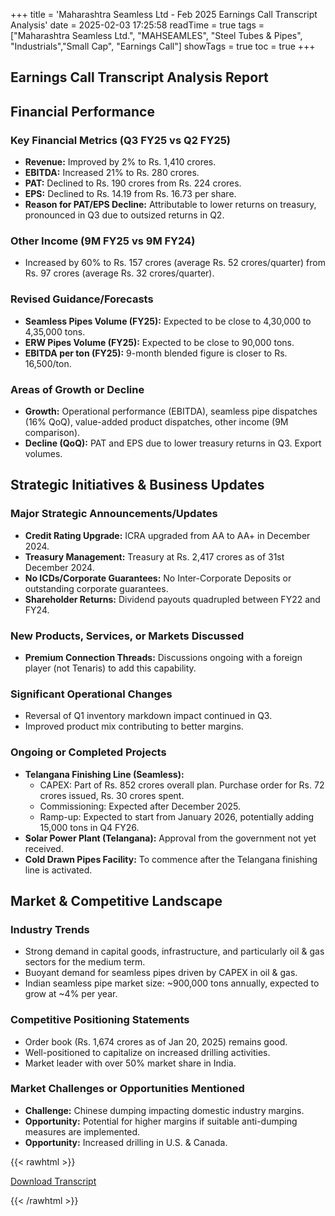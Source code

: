 +++
title = 'Maharashtra Seamless Ltd - Feb 2025 Earnings Call Transcript Analysis'
date = 2025-02-03 17:25:58
readTime = true
tags = ["Maharashtra Seamless Ltd.", "MAHSEAMLES", "Steel Tubes & Pipes", "Industrials","Small Cap", "Earnings Call"]
showTags = true
toc = true
+++



## Earnings Call Transcript Analysis Report
## Financial Performance

### Key Financial Metrics (Q3 FY25 vs Q2 FY25)

*   **Revenue:** Improved by 2% to Rs. 1,410 crores.
*   **EBITDA:** Increased 21% to Rs. 280 crores.
*   **PAT:** Declined to Rs. 190 crores from Rs. 224 crores.
*   **EPS:** Declined to Rs. 14.19 from Rs. 16.73 per share.
*   **Reason for PAT/EPS Decline:** Attributable to lower returns on treasury, pronounced in Q3 due to outsized returns in Q2.

### Other Income (9M FY25 vs 9M FY24)

*   Increased by 60% to Rs. 157 crores (average Rs. 52 crores/quarter) from Rs. 97 crores (average Rs. 32 crores/quarter).

### Revised Guidance/Forecasts

*   **Seamless Pipes Volume (FY25):** Expected to be close to 4,30,000 to 4,35,000 tons.
*   **ERW Pipes Volume (FY25):** Expected to be close to 90,000 tons.
*   **EBITDA per ton (FY25):**  9-month blended figure is closer to Rs. 16,500/ton.

### Areas of Growth or Decline

*   **Growth:** Operational performance (EBITDA), seamless pipe dispatches (16% QoQ), value-added product dispatches, other income (9M comparison).
*   **Decline (QoQ):** PAT and EPS due to lower treasury returns in Q3. Export volumes.

## Strategic Initiatives & Business Updates

### Major Strategic Announcements/Updates

*   **Credit Rating Upgrade:** ICRA upgraded from AA to AA+ in December 2024.
*   **Treasury Management:** Treasury at Rs. 2,417 crores as of 31st December 2024.
*   **No ICDs/Corporate Guarantees:** No Inter-Corporate Deposits or outstanding corporate guarantees.
*   **Shareholder Returns:** Dividend payouts quadrupled between FY22 and FY24.

### New Products, Services, or Markets Discussed

*   **Premium Connection Threads:** Discussions ongoing with a foreign player (not Tenaris) to add this capability.

### Significant Operational Changes

*   Reversal of Q1 inventory markdown impact continued in Q3.
*   Improved product mix contributing to better margins.

### Ongoing or Completed Projects

*   **Telangana Finishing Line (Seamless):**
    *   CAPEX: Part of Rs. 852 crores overall plan. Purchase order for Rs. 72 crores issued, Rs. 30 crores spent.
    *   Commissioning: Expected after December 2025.
    *   Ramp-up: Expected to start from January 2026, potentially adding 15,000 tons in Q4 FY26.
*   **Solar Power Plant (Telangana):** Approval from the government not yet received.
*   **Cold Drawn Pipes Facility:** To commence after the Telangana finishing line is activated.

## Market & Competitive Landscape

### Industry Trends

*   Strong demand in capital goods, infrastructure, and particularly oil & gas sectors for the medium term.
*   Buoyant demand for seamless pipes driven by CAPEX in oil & gas.
*   Indian seamless pipe market size: ~900,000 tons annually, expected to grow at ~4% per year.

### Competitive Positioning Statements

*   Order book (Rs. 1,674 crores as of Jan 20, 2025) remains good.
*   Well-positioned to capitalize on increased drilling activities.
*   Market leader with over 50% market share in India.

### Market Challenges or Opportunities Mentioned

*   **Challenge:** Chinese dumping impacting domestic industry margins.
*   **Opportunity:** Potential for higher margins if suitable anti-dumping measures are implemented.
*   **Opportunity:** Increased drilling in U.S. & Canada.



{{< rawhtml >}}

<div class="button-container">    
    <a href="https://www.bseindia.com/stockinfo/AnnPdfOpen.aspx?Pname=daab9f9c-f377-44ab-81ff-c957deffd107.pdf" target="_blank" class="report-button">
      <i class="fas fa-file-pdf"></i> Download Transcript
    </a>
</div>
    
{{< /rawhtml >}}
